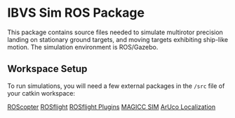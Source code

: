 IBVS Sim ROS Package
====================

This package contains source files needed to simulate multirotor precision landing on stationary ground targets, and moving targets exhibiting ship-like motion. The simulation environment is ROS/Gazebo.

## Workspace Setup ##

To run simulations, you will need a few external packages in the `/src` file of your catkin workspace:

[ROScopter](https://github.com/byu-magicc/roscopter/commits/master)
[ROSflight](https://github.com/rosflight/rosflight)
[ROSflight Plugins](https://github.com/byu-magicc/rosflight_plugins)
[MAGICC SIM](https://github.com/byu-magicc/magicc_sim)
[ArUco Localization](https://github.com/wynn4/aruco_localization)
